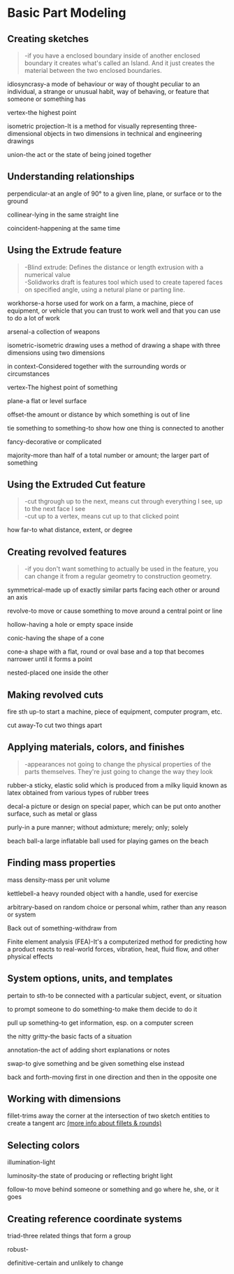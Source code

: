 # Basic Part Modeling
## Creating sketches
>-if you have a enclosed boundary inside of another enclosed boundary it creates what's called an Island. And it just creates the material between the two enclosed boundaries.

idiosyncrasy-a mode of behaviour or way of thought peculiar to an individual, a strange or unusual habit, way of behaving, or feature that someone or something has

vertex-the highest point

isometric projection-It is a method for visually representing three-dimensional objects in two dimensions in technical and engineering drawings

union-the act or the state of being joined together
## Understanding relationships
perpendicular-at an angle of 90° to a given line, plane, or surface or to the ground

collinear-lying in the same straight line

coincident-happening at the same time
## Using the Extrude feature
>-Blind extrude: Defines the distance or length extrusion with a numerical value  
-Solidworks draft is features tool which used to create tapered faces on specified angle, using a netural plane or parting line.

workhorse-a horse used for work on a farm, a machine, piece of equipment, or vehicle that you can trust to work well and that you can use to do a lot of work

arsenal-a collection of weapons

isometric-isometric drawing uses a method of drawing a shape with three dimensions using two dimensions

in context-Considered together with the surrounding words or circumstances

vertex-The highest point of something

plane-a flat or level surface

offset-the amount or distance by which something is out of line

tie something to something-to show how one thing is connected to another

fancy-decorative or complicated

majority-more than half of a total number or amount; the larger part of something
## Using the Extruded Cut feature
>-cut thgrough up to the next, means cut through everything I see, up to the next face I see  
-cut up to a vertex, means cut up to that clicked point

how far-to what distance, extent, or degree
## Creating revolved features
>-if you don't want something to actually be used in the feature, you can change it from a regular geometry to construction geometry.

symmetrical-made up of exactly similar parts facing each other or around an axis

revolve-to move or cause something to move around a central point or line

hollow-having a hole or empty space inside

conic-having the shape of a cone

cone-a shape with a flat, round or oval base and a top that becomes narrower until it forms a point

nested-placed one inside the other
## Making revolved cuts
fire sth up-to start a machine, piece of equipment, computer program, etc.

cut away-To cut two things apart
## Applying materials, colors, and finishes
>-appearances not going to change the physical properties of the parts themselves. They're just going to change the way they look

rubber-a sticky, elastic solid which is produced from a milky liquid known as latex obtained from various types of rubber trees

decal-a picture or design on special paper, which can be put onto another surface, such as metal or glass

purly-in a pure manner; without admixture; merely; only; solely

beach ball-a large inflatable ball used for playing games on the beach
## Finding mass properties
mass density-mass per unit volume

kettlebell-a heavy rounded object with a handle, used for exercise

arbitrary-based on random choice or personal whim, rather than any reason or system

Back out of something-withdraw from

Finite element analysis (FEA)-It's a computerized method for predicting how a product reacts to real-world forces, vibration, heat, fluid flow, and other physical effects
## System options, units, and templates
pertain to sth-to be connected with a particular subject, event, or situation

to prompt someone to do something-to make them decide to do it

pull up something-to get information, esp. on a computer screen

the nitty gritty-the basic facts of a situation

annotation-the act of adding short explanations or notes

swap-to give something and be given something else instead

back and forth-moving first in one direction and then in the opposite one
## Working with dimensions
fillet-trims away the corner at the intersection of two sketch entities to create a tangent arc [(more info about fillets & rounds)](https://knowledge.autodesk.com/support/autocad/learn-explore/caas/CloudHelp/cloudhelp/2019/ENU/AutoCAD-Core/files/GUID-357499AE-7EF5-4228-8DE9-7FA6A8F11C27-htm.html)
## Selecting colors
illumination-light

luminosity-the state of producing or reflecting bright light

follow-to move behind someone or something and go where he, she, or it goes
## Creating reference coordinate systems
triad-three related things that form a group

robust-

definitive-certain and unlikely to change

